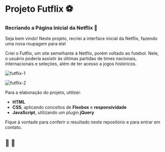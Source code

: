 # Projeto Futflix :soccer:

### Recriando a Página Inicial da Netflix :cinema:

Seja bem vindo! Neste projeto, recriei a interface inicial da Netflix, fazendo uma nova roupagem para ela!

Criei o Futflix, um site semelhante à Netflix, porém voltado ao futebol. Nele, o usuário poderia assistir às últimas partidas de times nacionais, internacionais e seleções, além de ter acesso a jogos históricos.

![futflix-1](https://user-images.githubusercontent.com/82124316/121416647-67692a00-c93f-11eb-86c1-f3ef2d949e1e.jpeg)

![futflix-2](https://user-images.githubusercontent.com/82124316/121416652-69cb8400-c93f-11eb-8938-05f5e7f36f5f.jpeg)

Para a elaboração do projeto, utilizei:

- **HTML**
- **CSS**, aplicando conceitos de **Flexbox** e **responsividade**
- **JavaScript**, utilizando um plugin **jQuery**

Fique à vontade para conferir o resultado neste repositório e para entrar em contato.

## :rocket: :rocket:

